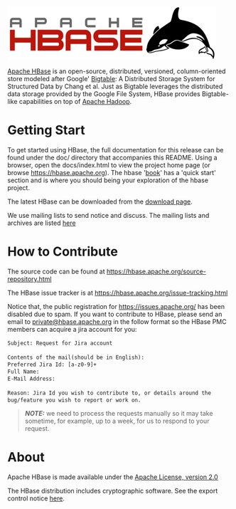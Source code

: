 <!--
Licensed to the Apache Software Foundation (ASF) under one
or more contributor license agreements.  See the NOTICE file
distributed with this work for additional information
regarding copyright ownership.  The ASF licenses this file
to you under the Apache License, Version 2.0 (the
"License"); you may not use this file except in compliance
with the License.  You may obtain a copy of the License at

  http://www.apache.org/licenses/LICENSE-2.0

Unless required by applicable law or agreed to in writing,
software distributed under the License is distributed on an
"AS IS" BASIS, WITHOUT WARRANTIES OR CONDITIONS OF ANY
KIND, either express or implied.  See the License for the
specific language governing permissions and limitations
under the License.
-->

![hbase-logo](https://raw.githubusercontent.com/apache/hbase/master/src/site/resources/images/hbase_logo_with_orca_large.png)

[Apache HBase](https://hbase.apache.org) is an open-source, distributed, versioned, column-oriented store modeled after Google' [Bigtable](https://research.google.com/archive/bigtable.html): A Distributed Storage System for Structured Data by Chang et al. Just as Bigtable leverages the distributed data storage provided by the Google File System, HBase provides Bigtable-like capabilities on top of [Apache Hadoop](https://hadoop.apache.org/).

# Getting Start
To get started using HBase, the full documentation for this release can be found under the doc/ directory that accompanies this README. Using a browser, open the docs/index.html to view the project home page (or browse https://hbase.apache.org). The hbase '[book](https://hbase.apache.org/book.html)' has a 'quick start' section and is where you should being your exploration of the hbase project.

The latest HBase can be downloaded from the [download page](https://hbase.apache.org/downloads.html).

We use mailing lists to send notice and discuss. The mailing lists and archives are listed [here](http://hbase.apache.org/mail-lists.html)

# How to Contribute
The source code can be found at https://hbase.apache.org/source-repository.html

The HBase issue tracker is at https://hbase.apache.org/issue-tracking.html

Notice that, the public registration for https://issues.apache.org/ has been disabled due to spam. If you want to contribute to HBase, please send an email to [private@hbase.apache.org](mailto:private@hbase.apache.org) in the follow format so the HBase PMC members can acquire a jira account for you:

```
Subject: Request for Jira account

Contents of the mail(should be in English):
Preferred Jira Id: [a-z0-9]+
Full Name:
E-Mail Address:

Reason: Jira Id you wish to contribute to, or details around the bug/feature you wish to report or work on.
```

> **_NOTE:_** we need to process the requests manually so it may take sometime, for example, up to a week, for us to respond to your request.

# About
Apache HBase is made available under the [Apache License, version 2.0](https://hbase.apache.org/license.html)

The HBase distribution includes cryptographic software. See the export control notice [here](https://hbase.apache.org/export_control.html).
